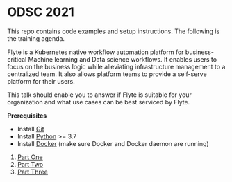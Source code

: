 # ODSC 2021

This repo contains code examples and setup instructions. The following is the training agenda.

Flyte is a Kubernetes native workflow automation platform for business-critical Machine learning and Data science workflows. It enables users to focus on the business logic while alleviating infrastructure management to a centralized team. It also allows platform teams to provide a self-serve platform for their users.

This talk should enable you to answer if Flyte is suitable for your organization and what use cases can be best serviced by Flyte.

**Prerequisites**
* Install [Git](https://git-scm.com/)
* Install [Python](https://www.python.org/downloads/) >= 3.7
* Install [Docker](https://docs.docker.com/get-docker/) (make sure Docker and Docker daemon are running)

1. [Part One](./part-one/README.md)
2. [Part Two]((./part-two/README.md))
3. [Part Three]((./part-three/README.md))
